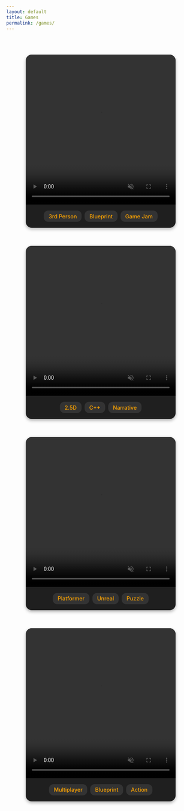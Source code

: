 ```yaml
---
layout: default
title: Games
permalink: /games/
---
```


<style>
  .games-grid {
    display: flex;
    flex-direction: column;
    align-items: center;
    gap: 3rem;
    padding: 3rem 1rem;
  }

  .game-card {
    width: 400px;
    border-radius: 16px;
    overflow: hidden;
    background-color: #1f1f1f;
    box-shadow: 0 4px 8px rgba(0,0,0,0.3);
    text-decoration: none;
    transition: transform 0.3s ease;
  }

  .game-card:hover {
    transform: scale(1.02);
  }

  .game-video {
    width: 100%;
    aspect-ratio: 1 / 1;
    object-fit: cover;
    border-radius: 16px 16px 0 0;
    cursor: pointer;
    display: block;
  }

  .tag-container {
    display: flex;
    flex-wrap: wrap;
    gap: 0.5rem;
    padding: 1rem;
    justify-content: center;
  }

  .tag {
    background-color: #333;
    color: #FFA500;
    font-size: 0.9rem;
    padding: 0.4rem 0.8rem;
    border-radius: 12px;
    font-weight: 500;
  }

  @media (max-width: 768px) {
    .game-card {
      width: 90%;
    }
  }
</style>

<div class="games-grid">

  <a class="game-card" href="{{ '/games/terminus/' | relative_url }}">
    <video
      class="game-video"
      src="{{ '/assets/WEB_Terminus_Pres.mp4' | relative_url }}"
      muted
      loop
      preload="metadata"
      onmouseenter="this.play()"
      onmouseleave="this.pause(); this.currentTime = 0;"
    ></video>
    <div class="tag-container">
      <div class="tag">3rd Person</div>
      <div class="tag">Blueprint</div>
      <div class="tag">Game Jam</div>
    </div>
  </a>

  <a class="game-card" href="{{ '/games/thediig/' | relative_url }}">
    <video
      class="game-video"
      src="{{ '/assets/WEB_TheDiig_Pres.mp4' | relative_url }}"
      muted
      loop
      preload="metadata"
      onmouseenter="this.play()"
      onmouseleave="this.pause(); this.currentTime = 0;"
    ></video>
    <div class="tag-container">
      <div class="tag">2.5D</div>
      <div class="tag">C++</div>
      <div class="tag">Narrative</div>
    </div>
  </a>

  <a class="game-card" href="{{ '/games/squeaky/' | relative_url }}">
    <video
      class="game-video"
      src="{{ '/assets/WEB_Squeaky_Pres.mp4' | relative_url }}"
      muted
      loop
      preload="metadata"
      onmouseenter="this.play()"
      onmouseleave="this.pause(); this.currentTime = 0;"
    ></video>
    <div class="tag-container">
      <div class="tag">Platformer</div>
      <div class="tag">Unreal</div>
      <div class="tag">Puzzle</div>
    </div>
  </a>

  <a class="game-card" href="{{ '/games/giggle/' | relative_url }}">
    <video
      class="game-video"
      src="{{ '/assets/WEB_Giggle_Pres.mp4' | relative_url }}"
      muted
      loop
      preload="metadata"
      onmouseenter="this.play()"
      onmouseleave="this.pause(); this.currentTime = 0;"
    ></video>
    <div class="tag-container">
      <div class="tag">Multiplayer</div>
      <div class="tag">Blueprint</div>
      <div class="tag">Action</div>
    </div>
  </a>

</div>
